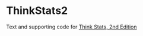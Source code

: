 ThinkStats2
===========

Text and supporting code for [Think Stats, 2nd Edition](http://greenteapress.com/thinkstats2/index.html)
